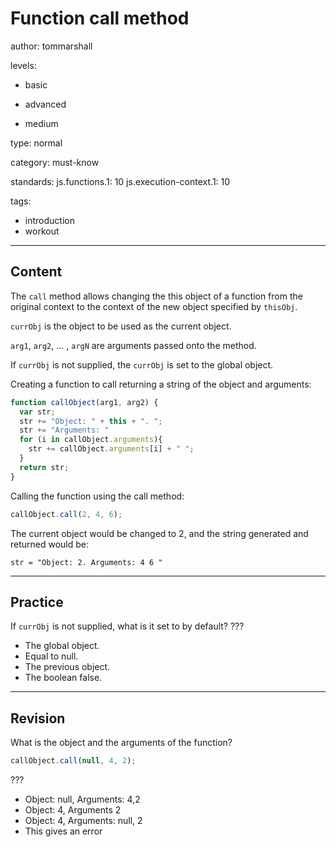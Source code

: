 # Function call method
author: tommarshall

levels:

  - basic

  - advanced

  - medium

type: normal

category: must-know

standards:
  js.functions.1: 10
  js.execution-context.1: 10

tags:
  - introduction
  - workout

---
## Content

The `call` method allows changing the this object of a function from the original context to the context of the new object specified by `thisObj`. 

`currObj` is the object to be used as the current object.

`arg1`, `arg2`, ... , `argN` are arguments passed onto the method.

If `currObj` is not supplied, the `currObj` is set to the global object.

Creating a function to call returning a string of the object and arguments:

```JavaScript
function callObject(arg1, arg2) {
  var str;
  str += "Object: " + this + ". ";
  str += "Arguments: "
  for (i in callObject.arguments){
    str += callObject.arguments[i] + " ";
  }
  return str;
}
```

Calling the function using the call method:

```JavaScript
callObject.call(2, 4, 6);
```

The current object would be changed to 2, and the string generated and returned would be:

```
str = "Object: 2. Arguments: 4 6 "
```

---
## Practice

If `currObj` is not supplied, what is it set to by default? ???
* The global object.
* Equal to null.
* The previous object.
* The boolean false.

---
## Revision

What is the object and the arguments of the function?
```javascript
callObject.call(null, 4, 2);
```
???

* Object: null, Arguments: 4,2
* Object: 4, Arguments 2
* Object: 4, Arguments: null, 2
* This gives an error